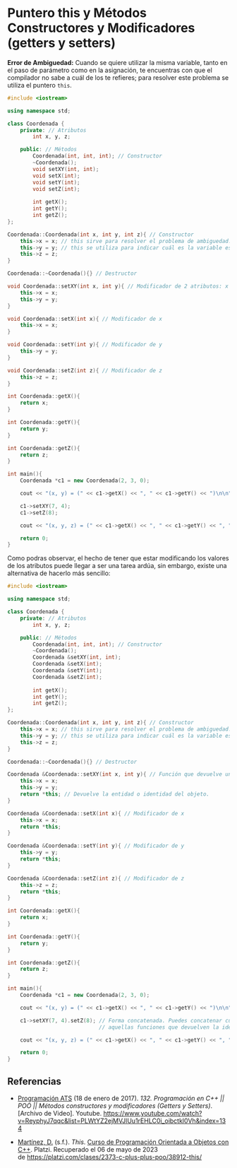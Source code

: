 # Puntero this y  Métodos Constructores y Modificadores (getters y setters) 

**Error de Ambiguedad:** Cuando se quiere utilizar la misma variable, tanto en el paso de parámetro como en la asignación, te encuentras con que el compilador no sabe a cuál de los te refieres; para resolver este problema se utiliza el puntero `this`. 

```cpp
#include <iostream>

using namespace std;

class Coordenada {
	private: // Atributos
		int x, y, z;

	public: // Métodos
		Coordenada(int, int, int); // Constructor
		~Coordenada();
		void setXY(int, int);
		void setX(int);
		void setY(int);
		void setZ(int);
		
		int getX();
		int getY();
		int getZ();
};

Coordenada::Coordenada(int x, int y, int z){ // Constructor
	this->x = x; // this sirve para resolver el problema de ambiguedad. 
	this->y = y; // this se utiliza para indicar cuál es la variable es el atributo de la clase.	
	this->z = z;
}

Coordenada::~Coordenada(){} // Destructor

void Coordenada::setXY(int x, int y){ // Modificador de 2 atributos: x & y
	this->x = x; 
	this->y = y;
}

void Coordenada::setX(int x){ // Modificador de x
	this->x = x;
}

void Coordenada::setY(int y){ // Modificador de y
	this->y = y;
}

void Coordenada::setZ(int z){ // Modificador de z
	this->z = z;
}

int Coordenada::getX(){
	return x;
}

int Coordenada::getY(){
	return y;
}

int Coordenada::getZ(){
	return z;
}

int main(){
	Coordenada *c1 = new Coordenada(2, 3, 0);

	cout << "(x, y) = (" << c1->getX() << ", " << c1->getY() << ")\n\n";

	c1->setXY(7, 4);
	c1->setZ(8);

	cout << "(x, y, z) = (" << c1->getX() << ", " << c1->getY() << ", " << c1->getZ() << ")\n\n";

	return 0;
}
```

Como podras observar, el hecho de tener que estar modificando los valores de los atributos puede llegar a ser una tarea ardúa, sin embargo, existe una alternativa de hacerlo más sencillo:

```cpp
#include <iostream>

using namespace std;

class Coordenada {
	private: // Atributos
		int x, y, z;

	public: // Métodos
		Coordenada(int, int, int); // Constructor
		~Coordenada();
		Coordenada &setXY(int, int);
		Coordenada &setX(int);
		Coordenada &setY(int);
		Coordenada &setZ(int);
		
		int getX();
		int getY();
		int getZ();
};

Coordenada::Coordenada(int x, int y, int z){ // Constructor
	this->x = x; // this sirve para resolver el problema de ambiguedad. 
	this->y = y; // this se utiliza para indicar cuál es la variable es el atributo de la clase.	
	this->z = z;
}

Coordenada::~Coordenada(){} // Destructor

Coordenada &Coordenada::setXY(int x, int y){ // Función que devuelve una dirección de memoria
	this->x = x; 
	this->y = y;
	return *this; // Devuelve la entidad o identidad del objeto.
}

Coordenada &Coordenada::setX(int x){ // Modificador de x
	this->x = x;
	return *this;
}

Coordenada &Coordenada::setY(int y){ // Modificador de y
	this->y = y;
	return *this;
}

Coordenada &Coordenada::setZ(int z){ // Modificador de z
	this->z = z;
	return *this;
}

int Coordenada::getX(){
	return x;
}

int Coordenada::getY(){
	return y;
}

int Coordenada::getZ(){
	return z;
}

int main(){
	Coordenada *c1 = new Coordenada(2, 3, 0);

	cout << "(x, y) = (" << c1->getX() << ", " << c1->getY() << ")\n\n";

	c1->setXY(7, 4).setZ(8); // Forma concatenada. Puedes concatenar cuantas veces quieras 
							 // aquellas funciones que devuelven la identidad del objeto

	cout << "(x, y, z) = (" << c1->getX() << ", " << c1->getY() << ", " << c1->getZ() << ")\n";

	return 0;
}
```

<div style="page-break-after: always;"></div>

## Referencias

- [Programación ATS](https://www.youtube.com/@ProgramacionATS) (18 de enero de 2017). _132. Programación en C++ || POO || Métodos constructores y modificadores (Getters y Setters)_. [Archivo de Video]. Youtube. https://www.youtube.com/watch?v=ReyphyJ7qqc&list=PLWtYZ2ejMVJlUu1rEHLC0i_oibctkl0Vh&index=134

- [Martínez, D.](https://platzi.com/profesores/diananerd/) (s.f.). _This_. [Curso de Programación Orientada a Objetos con C++](https://platzi.com/cursos/c-plus-plus-poo/). Platzi. Recuperado el 06 de mayo de 2023 de https://platzi.com/clases/2373-c-plus-plus-poo/38912-this/